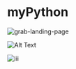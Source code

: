 # myPython

![grab-landing-page](https://github.com/nay493/myPython/edit/master/test1.gif)

![Alt Text](https://github.com/nay493/myPython/edit/master/test1.gif)

![iii](https://github.com/nay493/myPython/edit/master/test1.gif)
